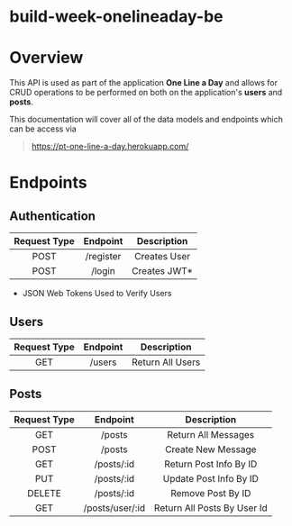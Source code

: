 # build-week-onelineaday-be

# Overview

This API is used as part of the application __One Line a Day__ and allows for CRUD operations to
be performed on both on the application's __users__ and __posts__.

This documentation will cover all of the data models and endpoints which can be access via
> <https://pt-one-line-a-day.herokuapp.com/>

# Endpoints

## Authentication

| Request Type | Endpoint      | Description   |
|:------------:|:-------------:|:-------------:|
| POST         | /register | Creates User  |
| POST         | /login    | Creates JWT*  |

* JSON Web Tokens Used to Verify Users

## Users

| Request Type | Endpoint       | Description           |
|:------------:|:--------------:|:---------------------:|
| GET          | /users         | Return All Users      |

## Posts

| Request Type | Endpoint          | Description                   |
|:------------:|:-----------------:|:-----------------------------:|
| GET          | /posts            | Return All Messages           |
| POST         | /posts            | Create New Message            |
| GET          | /posts/:id        | Return Post Info By ID        |
| PUT          | /posts/:id        | Update Post Info By ID        |
| DELETE       | /posts/:id        | Remove Post By ID             |
| GET          | /posts/user/:id   | Return All Posts By User Id   |